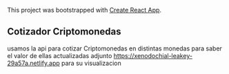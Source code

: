 This project was bootstrapped with [Create React App](https://github.com/facebook/create-react-app).

## Cotizador Criptomonedas

usamos la api para cotizar Criptomonedas en distintas monedas para saber el valor de ellas actualizadas
adjunto https://xenodochial-leakey-29a57a.netlify.app para su visualizacion
